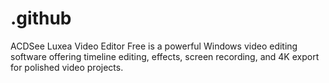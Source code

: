 # .github
ACDSee Luxea Video Editor Free is a powerful Windows video editing software offering timeline editing, effects, screen recording, and 4K export for polished video projects.
